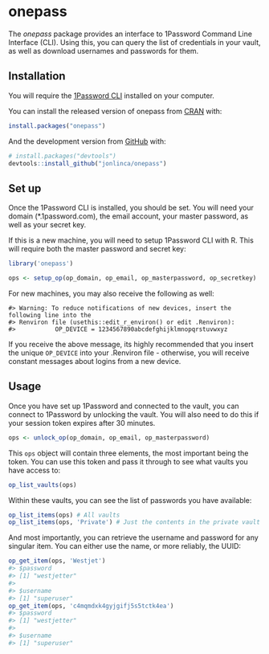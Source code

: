 
<!-- README.md is generated from README.Rmd. Please edit that file -->

# onepass

<!-- badges: start -->

<!-- badges: end -->

The *onepass* package provides an interface to 1Password Command Line
Interface (CLI). Using this, you can query the list of credentials in
your vault, as well as download usernames and passwords for them.

## Installation

You will require the [1Password
CLI](https://1password.com/downloads/command-line/) installed on your
computer.

You can install the released version of onepass from
[CRAN](https://CRAN.R-project.org) with:

``` r
install.packages("onepass")
```

And the development version from [GitHub](https://github.com/) with:

``` r
# install.packages("devtools")
devtools::install_github("jonlinca/onepass")
```

## Set up

Once the 1Password CLI is installed, you should be set. You will need
your domain (\*.1password.com), the email account, your master password,
as well as your secret key.

If this is a new machine, you will need to setup 1Password CLI with R.
This will require both the master password and secret key:

``` r
library('onepass')

ops <- setup_op(op_domain, op_email, op_masterpassword, op_secretkey) 
```

For new machines, you may also receive the following as well:

    #> Warning: To reduce notifications of new devices, insert the following line into the 
    #> Renviron file (usethis::edit_r_environ() or edit .Renviron):
    #>           OP_DEVICE = 1234567890abcdefghijklmnopqrstuvwxyz

If you receive the above message, its highly recommended that you insert
the unique `OP_DEVICE` into your .Renviron file - otherwise, you will
receive constant messages about logins from a new device.

## Usage

Once you have set up 1Password and connected to the vault, you can
connect to 1Password by unlocking the vault. You will also need to do
this if your session token expires after 30 minutes.

``` r
ops <- unlock_op(op_domain, op_email, op_masterpassword)
```

This `ops` object will contain three elements, the most important being
the token. You can use this token and pass it through to see what vaults
you have access to:

``` r
op_list_vaults(ops)
```

Within these vaults, you can see the list of passwords you have
available:

``` r
op_list_items(ops) # All vaults
op_list_items(ops, 'Private') # Just the contents in the private vault
```

And most importantly, you can retrieve the username and password for any
singular item. You can either use the name, or more reliably, the UUID:

``` r
op_get_item(ops, 'Westjet')
#> $password
#> [1] "westjetter"
#> 
#> $username
#> [1] "superuser"
op_get_item(ops, 'c4mqmdxk4gyjgifj5s5tctk4ea')
#> $password
#> [1] "westjetter"
#> 
#> $username
#> [1] "superuser"
```
